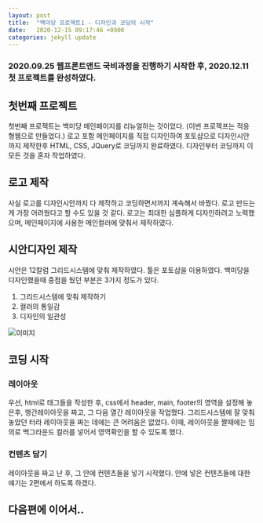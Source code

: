 ```yaml
---
layout: post
title:  "백미당 프로젝트1 - 디자인과 코딩의 시작"
date:   2020-12-15 09:17:46 +0900
categories: jekyll update
---
```

### 2020.09.25 웹프론트앤드 국비과정을 진행하기 시작한 후, 2020.12.11 첫 프로젝트를 완성하였다.

## 첫번째 프로젝트
첫번째 프로젝트는 백미당 메인페이지를 리뉴얼하는 것이었다. (이번 프로젝프는 적응형웹으로 만들었다.)
로고 포함 메인페이지를 직접 디자인하여 포토샵으로 디자인시안 까지 제작한후 HTML, CSS, JQuery로 코딩까지 완료하였다.
디자인부터 코딩까지 이 모든 것을 혼자 작업하였다.

## 로고 제작
사실 로고를 디자인시안까지 다 제작하고 코딩하면서까지 계속해서 바꿨다.
로고 만드는게 가장 어려웠다고 할 수도 있을 것 같다.
로고는 최대한 심플하게 디자인하려고 노력했으며, 메인페이지에 사용한 메인컬러에 맞춰서 제작하였다.

## 시안디자인 제작
시안은 12칼럼 그리드시스템에 맞춰 제작하였다. 툴은 포토샵을 이용하였다. 백미당을 디자인했을때 중점을 뒀던 부분은 3가지 정도가 있다.
1. 그리드시스템에 맞춰 제작하기
2. 컬러의 통일감
3. 디자인의 일관성

![이미지](https://user-images.githubusercontent.com/75922558/102085078-8045c680-3e59-11eb-8948-ebfe985faed9.jpg)

## 코딩 시작

### 레이아웃
우선, html로 태그들을 작성한 후, css에서 header, main, footer의 영역을 설정해 놓은후, 행간레이아웃을 짜고, 그 다음 열간 레이아웃을 작업했다. 그리드시스템에 잘 맞춰놓았던 터라 레이아웃을 짜는 데에는 큰 어려움은 없었다. 이때, 레이아웃을 짤때에는 임의로 백그라운드 컬러를 넣어서 영역확인을 할 수 있도록 했다.

### 컨텐츠 담기
레이아웃을 짜고 난 후, 그 안에 컨텐츠들을 넣기 시작했다.
안에 넣은 컨텐츠들에 대한 얘기는 2편에서 하도록 하겠다.

## 다음편에 이어서..
